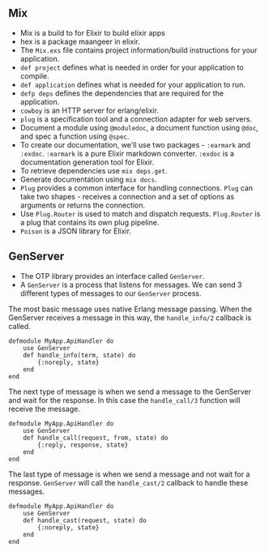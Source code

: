 ## Mix
* Mix is a build to for Elixir to build elixir apps
* hex is a package maangeer in elixir.
* The `Mix.exs` file contains project information/build instructions for your application.
* `def project` defines what is needed in order for your application to compile. 
* `def application` defines what is needed for your application to run.
* `defp deps` defines the dependencies that are required for the application.
* `cowboy` is an HTTP server for erlang/elixir.
* `plug` is a specification tool and a connection adapter for web servers.
* Document a module using `@moduledoc`, a document function using `@doc`, and spec a function using `@spec`.
* To create our documentation, we'll use two packages - `:earmark` and `:exdoc`. `:earmark` is a pure Elixir markdown converter. `:exdoc` is a documentation generation tool for Elixir.
* To retrieve dependencies use `mix deps.get`.
* Generate documentation using `mix docs`.
* `Plug` provides a common interface for handling connections. `Plug` can take two shapes - receives a connection and a set of options as arguments or returns the connection.
* Use `Plug.Router` is used to match and dispatch requests. `Plug.Router` is a plug that contains its own plug pipeline.
* `Poison` is a JSON library for Elixir.

## GenServer
* The OTP library provides an interface called `GenServer`. 
* A `GenServer` is a process that listens for messages. We can send 3 different types of messages to our `GenServer` process. 
  
The most basic message uses native Erlang message passing. When the GenServer receives a message in this way, the `handle_info/2` callback is called. 
```
defmodule MyApp.ApiHandler do
    use GenServer
    def handle_info(term, state) do
        {:noreply, state}
    end
end
```
   
The next type of message is when we send a message to the GenServer and wait for the response. In this case the `handle_call/3` function will receive the message.
```
defmodule MyApp.ApiHandler do
    use GenServer
    def handle_call(request, from, state) do
        {:reply, response, state}
    end
end
```
  
The last type of message is when we send a message and not wait for a response. `GenServer` will call the `handle_cast/2` callback to handle these messages.
```
defmodule MyApp.ApiHandler do
    use GenServer
    def handle_cast(request, state) do
        {:noreply, state}
    end
end
```